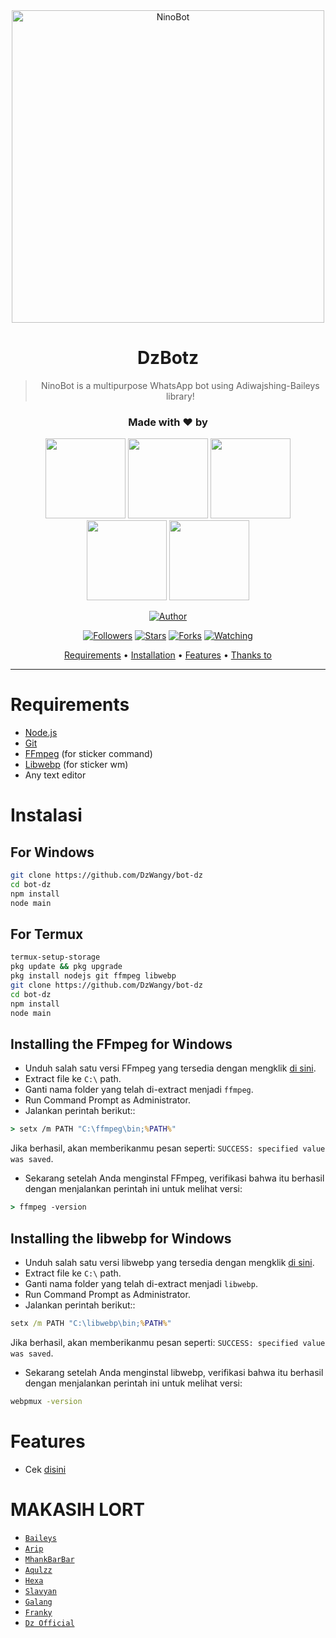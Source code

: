 <div align="center">
<img src="https://telegra.ph/file/9b873234a9cc47a5916ae.jpg" alt="NinoBot" width="500" />

# DzBotz

> NinoBot is a multipurpose WhatsApp bot using Adiwajshing-Baileys library!
>
>

<h3 align="center">Made with ❤️ by</h3>
<p align="center">
  <a href="https://github.com/DzWangy"><img src="https://avatars.githubusercontent.com/u/81684610?s=400&u=25765902db0b709938966cf4127ac11af5eafb5d&v=4" height="128" width="128" /></a>
  <a href="https://github.com/Akkun3704"><img src="https://avatars.githubusercontent.com/u/75048902?s=400&v=4" height="128" width="128" /></a>
  <a href="https://github.com/zennn08"><img src="https://avatars.githubusercontent.com/u/75623219?s=400&u=8934104bf58533111f2f4cef7be5d72ebb79d75c&v=4" height="128" width="128" /></a>
  <a href="https://github.com/SlavyanDesu"><img src="https://avatars3.githubusercontent.com/u/28254882?s=400&u=29439908cd661d11443391cb74f5b07267b71117&v=4" height="128" width="128" /></a>
  <a href="https://github.com/Zobin33"><img src="https://avatars.githubusercontent.com/u/48700650?s=400&u=365f732cd3fc09ce75f6556715a00386005db57c&v=4" height="128" width="128" /></a>
</p>

<p align="center">
  <a href="https://github.com/Nino-chan02"><img title="Author" src="https://img.shields.io/badge/Author-Marz-purple.svg?style=for-the-badge&logo=github" /></a>
</p>
<p align="center">
<a href="https://github.com/DzWangy/followers"><img title="Followers" src="https://img.shields.io/github/followers/bot-dz?color=blue&style=flat-square"></a>
<a href="https://github.com/DzWangy/megumikato2/stargazers/"><img title="Stars" src="https://img.shields.io/github/stars/DzWangy/bot-dz?color=red&style=flat-square"></a>
<a href="https://github.com/DzWangy/megumikato2/network/members"><img title="Forks" src="https://img.shields.io/github/forks/DzWangy/bot-dz??color=red&style=flat-square"></a>
<a href="https://github.com/DzWangy/megumikato2/watchers"><img title="Watching" src="https://img.shields.io/github/watchers/DzWangy/bot-dz?label=Watchers&color=blue&style=flat-square"></a>
</p>

<p align="center">
  <a href="https://github.com/DzWangy/bot-dz#requirements">Requirements</a> •
  <a href="https://github.com/DzWangy/bot-dz#instalasi">Installation</a> •
  <a href="https://github.com/DzWangy/bot-dz#features">Features</a> •
  <a href="https://github.com/DzWangy/bot-dz#thanks-to">Thanks to</a>
</p>
</div>


---



# Requirements
* [Node.js](https://nodejs.org/en/)
* [Git](https://git-scm.com/downloads)
* [FFmpeg](https://github.com/BtbN/FFmpeg-Builds/releases) (for sticker command)
* [Libwebp](https://developers.google.com/speed/webp/download) (for sticker wm)
* Any text editor

# Instalasi
## For Windows
```bash
git clone https://github.com/DzWangy/bot-dz
cd bot-dz
npm install
node main
```
## For Termux
```bash
termux-setup-storage
pkg update && pkg upgrade
pkg install nodejs git ffmpeg libwebp 
git clone https://github.com/DzWangy/bot-dz
cd bot-dz
npm install
node main
```

## Installing the FFmpeg for Windows
* Unduh salah satu versi FFmpeg yang tersedia dengan mengklik [di sini](https://github.com/BtbN/FFmpeg-Builds/releases).
* Extract file ke `C:\` path.
* Ganti nama folder yang telah di-extract menjadi `ffmpeg`.
* Run Command Prompt as Administrator.
* Jalankan perintah berikut::
```cmd
> setx /m PATH "C:\ffmpeg\bin;%PATH%"
```
Jika berhasil, akan memberikanmu pesan seperti: `SUCCESS: specified value was saved`.
* Sekarang setelah Anda menginstal FFmpeg, verifikasi bahwa itu berhasil dengan menjalankan perintah ini untuk melihat versi:
```cmd
> ffmpeg -version
```


## Installing the libwebp for Windows
* Unduh salah satu versi libwebp yang tersedia dengan mengklik [di sini](https://developers.google.com/speed/webp/download).
* Extract file ke `C:\` path.
* Ganti nama folder yang telah di-extract menjadi `libwebp`.
* Run Command Prompt as Administrator.
* Jalankan perintah berikut::
```cmd
setx /m PATH "C:\libwebp\bin;%PATH%"
```
Jika berhasil, akan memberikanmu pesan seperti: `SUCCESS: specified value was saved`.
* Sekarang setelah Anda menginstal libwebp, verifikasi bahwa itu berhasil dengan menjalankan perintah ini untuk melihat versi:
```cmd
webpmux -version
```

# Features
- Cek [disini](https://github.com/DzWangy/bot-dz/blob/main/message/help.js)

# MAKASIH LORT
* [`Baileys`](https://github.com/adiwajshing/Baileys)
* [`Arip`](https://github.com/Akkun3704)
* [`MhankBarBar`](https://github.com/MhankBarBar)
* [`Aqulzz`](https://github.com/zennn08)
* [`Hexa`](https://github.com/Hexagonz)
* [`Slavyan`](https://github.com/SlavyanDesu)
* [`Galang`](https://github.com/Zobin33)
* [`Franky`](https://github.com/Frankysolo)
* [`Dz Official`](https://github.com/DzWangy)
